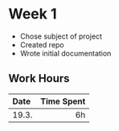 # Week 1

- Chose subject of project
- Created repo
- Wrote initial documentation

## Work Hours
| Date  | Time Spent |
| :---- | ---------: |
| 19.3. | 6h         |

